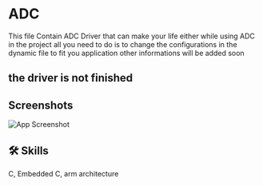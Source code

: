
# ADC

This file Contain ADC Driver that can make your life either while using ADC in the project
all you need to do is to change the configurations in the dynamic file to fit you application
other informations will be added soon

## the driver is not finished
## Screenshots

![App Screenshot](https://via.placeholder.com/468x300?text=App+Screenshot+Here)


## 🛠 Skills
C, Embedded C, arm architecture
